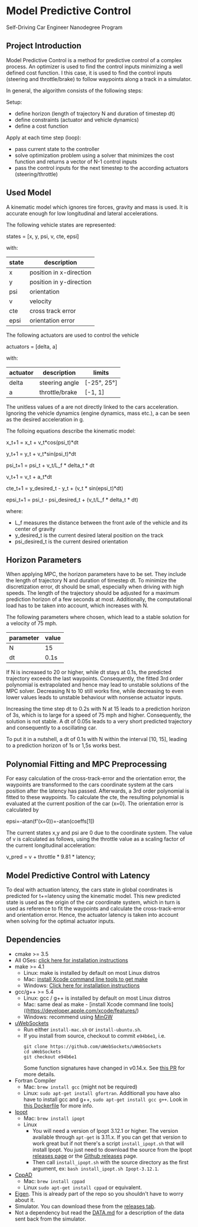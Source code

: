 # Model Predictive Control
Self-Driving Car Engineer Nanodegree Program


## Project Introduction

Model Predictive Control is a method for predictive control of a complex process. An optimizer is used to find the control 
inputs minimizing a well defined cost function. I this case, it is used to find the control 
inputs (steering and throttle/brake) to follow waypoints along a track in a simulator.
 
In general, the algorithm consists of the following steps:

Setup:

- define horizon (length of trajectory N and duration of timestep dt)
- define constraints (actuator and vehicle dynamics)
- define a cost function 

Apply at each time step (loop):

- pass current state to the controller
- solve optimization problem using a solver that minimizes the cost function and returns a vector of N-1 control inputs
- pass the control inputs for the next timestep to the according actuators (steering/throttle)
    

## Used Model

A kinematic model which ignores tire forces, gravity and mass is used. It is accurate enough for low 
longitudinal and lateral accelerations. 

The following vehicle states are represented:

states = [x, y, psi, v, cte, epsi]

with:

|state|description|
|---|---|
|x | position in x-direction|
|y | position in y-direction|
|psi | orientation|
|v | velocity|
|cte| cross track error|
|epsi| orientation error|
 

The following actuators are used to control the vehicle

actuators = [delta, a] 

with: 


|actuator|description|limits|
|---|---|---|
|delta | steering angle| [-25°, 25°] |
|a | throttle/brake | [-1, 1]|

The unitless values of a are not directly linked to the cars acceleration. Ignoring the vehicle dynamics (engine dynamics, mass etc.), a can be seen as
 the desired acceleration in g.

The folloing equations describe the kinematic model:

x_t+1 = x_t + v_t*cos(psi_t)*dt

y_t+1 = y_t + v_t*sin(psi_t)*dt

psi_t+1 = psi_t + v_t/L_f * delta_t * dt

v_t+1 = v_t + a_t*dt

cte_t+1 = y_desired_t - y_t + (v_t * sin(epsi_t)*dt)

epsi_t+1 = psi_t - psi_desired_t + (v_t/L_f * delta_t * dt)


where: 

- L_​f​​  measures the distance between the front axle of the vehicle and its center of gravity
- y_desired_t is the current desired lateral position on the track
- psi_desired_t is the current desired orientation


## Horizon Parameters

When applying MPC, the horizon parameters have to be set. They include the length of trajectory N and duration of timestep dt.
To minimize the discretization error, dt should be small, especially when driving with high speeds. The length of the trajectory 
should be adjusted for a maximum prediction horizon of a few seconds at most. Additionally, the computational load has to be taken into
 account, which increases with N.

The following parameters where chosen, which lead to a stable solution for a velocity of 75 mph.
  
|parameter|value|
|---|---|
|N|15|
|dt|0.1s|

If N is increased to 20 or higher, while dt stays at 0.1s, the predicted trajectory exceeds the last waypoints. Consequently, 
the fitted 3rd order polynomial is extrapolated and hence may lead to unstable solutions of the MPC solver. Decreasing N to 10 still works fine, 
while decreasing to even lower values leads to unstable behaviour with nonsense actuator inputs.
 
Increasing the time step dt to 0.2s with N at 15 leads to a prediction horizon of 3s, which is to large for a speed of 75 
mph and higher. Consequently, the solution is not stable. A dt of 0.05s leads to a very short predicted trajectory and 
consequently to a oscillating car.
 
To put it in a nutshell, a dt of 0.1s with N within the interval [10, 15], leading to a prediction horizon of 1s or 1,5s works best. 


## Polynomial Fitting and MPC Preprocessing

For easy calculation of the cross-track-error and the orientation error, the waypoints are transformed to the cars 
coordinate system at the cars position after the latency has passed. Afterwards, a 3rd order polynomial is fitted to these waypoints.
To calculate the cte, the resulting polynomial is evaluated at the current position of the car (x=0). The orientation error
is calculated by 

epsi=-atan(f'(x=0))=-atan(coeffs[1])

The current states x,y and psi are 0 due to the coordinate system. The value of v is calculated as follows, using the 
throttle value as a scaling factor of the current longitudinal acceleration:

v_pred = v + throttle * 9.81 * latency;


## Model Predictive Control with Latency
To deal with actuation latency, the cars state in global coordinates is predicted for t+=latency 
using the kinematic model. This new predicted state is used as the origin of the car coordinate system, which in 
turn is used as reference to fit the waypoints and calculate the cross-track-error and orientation error.
Hence, the actuator latency is taken into account when solving for the optimal actuator inputs.

## Dependencies

* cmake >= 3.5
 * All OSes: [click here for installation instructions](https://cmake.org/install/)
* make >= 4.1
  * Linux: make is installed by default on most Linux distros
  * Mac: [install Xcode command line tools to get make](https://developer.apple.com/xcode/features/)
  * Windows: [Click here for installation instructions](http://gnuwin32.sourceforge.net/packages/make.htm)
* gcc/g++ >= 5.4
  * Linux: gcc / g++ is installed by default on most Linux distros
  * Mac: same deal as make - [install Xcode command line tools]((https://developer.apple.com/xcode/features/)
  * Windows: recommend using [MinGW](http://www.mingw.org/)
* [uWebSockets](https://github.com/uWebSockets/uWebSockets)
  * Run either `install-mac.sh` or `install-ubuntu.sh`.
  * If you install from source, checkout to commit `e94b6e1`, i.e.
    ```
    git clone https://github.com/uWebSockets/uWebSockets 
    cd uWebSockets
    git checkout e94b6e1
    ```
    Some function signatures have changed in v0.14.x. See [this PR](https://github.com/udacity/CarND-MPC-Project/pull/3) for more details.
* Fortran Compiler
  * Mac: `brew install gcc` (might not be required)
  * Linux: `sudo apt-get install gfortran`. Additionall you have also have to install gcc and g++, `sudo apt-get install gcc g++`. Look in [this Dockerfile](https://github.com/udacity/CarND-MPC-Quizzes/blob/master/Dockerfile) for more info.
* [Ipopt](https://projects.coin-or.org/Ipopt)
  * Mac: `brew install ipopt`
  * Linux
    * You will need a version of Ipopt 3.12.1 or higher. The version available through `apt-get` is 3.11.x. If you can get that version to work great but if not there's a script `install_ipopt.sh` that will install Ipopt. You just need to download the source from the Ipopt [releases page](https://www.coin-or.org/download/source/Ipopt/) or the [Github releases](https://github.com/coin-or/Ipopt/releases) page.
    * Then call `install_ipopt.sh` with the source directory as the first argument, ex: `bash install_ipopt.sh Ipopt-3.12.1`. 
* [CppAD](https://www.coin-or.org/CppAD/)
  * Mac: `brew install cppad`
  * Linux `sudo apt-get install cppad` or equivalent.
* [Eigen](http://eigen.tuxfamily.org/index.php?title=Main_Page). This is already part of the repo so you shouldn't have to worry about it.
* Simulator. You can download these from the [releases tab](https://github.com/udacity/self-driving-car-sim/releases).
* Not a dependency but read the [DATA.md](./DATA.md) for a description of the data sent back from the simulator.


